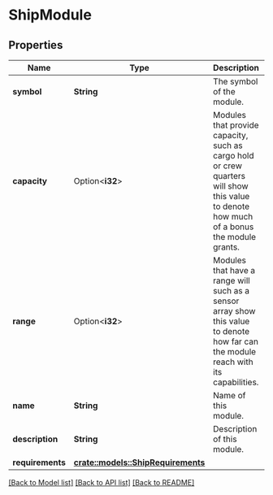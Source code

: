 # ShipModule

## Properties

Name | Type | Description | Notes
------------ | ------------- | ------------- | -------------
**symbol** | **String** | The symbol of the module. | 
**capacity** | Option<**i32**> | Modules that provide capacity, such as cargo hold or crew quarters will show this value to denote how much of a bonus the module grants. | [optional]
**range** | Option<**i32**> | Modules that have a range will such as a sensor array show this value to denote how far can the module reach with its capabilities. | [optional]
**name** | **String** | Name of this module. | 
**description** | **String** | Description of this module. | 
**requirements** | [**crate::models::ShipRequirements**](ShipRequirements.md) |  | 

[[Back to Model list]](../README.md#documentation-for-models) [[Back to API list]](../README.md#documentation-for-api-endpoints) [[Back to README]](../README.md)


